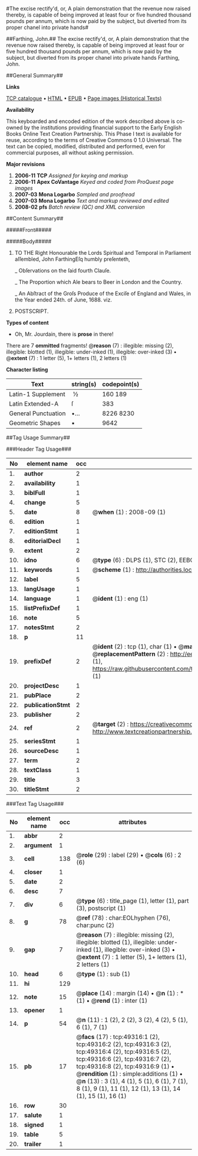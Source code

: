 #The excise rectify'd, or, A plain demonstration  that the revenue now raised thereby, is capable of being improved at least four or five hundred thousand pounds per annum, which is now paid by the subject, but diverted from its proper chanel into private hands#

##Farthing, John.##
The excise rectify'd, or, A plain demonstration  that the revenue now raised thereby, is capable of being improved at least four or five hundred thousand pounds per annum, which is now paid by the subject, but diverted from its proper chanel into private hands
Farthing, John.

##General Summary##

**Links**

[TCP catalogue](http://www.ota.ox.ac.uk/tcp/)  • 
[HTML](http://tei.it.ox.ac.uk/tcp/Texts-HTML/free/A40/A40968.html)  • 
[EPUB](http://tei.it.ox.ac.uk/tcp/Texts-EPUB/free/A40/A40968.epub) • 
[Page images (Historical Texts)](https://data.historicaltexts.jisc.ac.uk/view?pubId=eebo-11796025e&pageId=eebo-11796025e-49316-1)

**Availability**

This keyboarded and encoded edition of the
	       work described above is co-owned by the institutions
	       providing financial support to the Early English Books
	       Online Text Creation Partnership. This Phase I text is
	       available for reuse, according to the terms of Creative
	       Commons 0 1.0 Universal. The text can be copied,
	       modified, distributed and performed, even for
	       commercial purposes, all without asking permission.

**Major revisions**

1. __2006-11__ __TCP__ *Assigned for keying and markup*
1. __2006-11__ __Apex CoVantage__ *Keyed and coded from ProQuest page images*
1. __2007-03__ __Mona Logarbo__ *Sampled and proofread*
1. __2007-03__ __Mona Logarbo__ *Text and markup reviewed and edited*
1. __2008-02__ __pfs__ *Batch review (QC) and XML conversion*

##Content Summary##

#####Front#####

#####Body#####

1. TO THE Right Honourable the Lords Spiritual and Temporal in Parliament aſſembled, John FarthingEſq humbly preſenteth,

    _ Obſervations on the ſaid fourth Clauſe.

    _ The Proportion which Ale bears to Beer in London and the Country.

    _ An Abſtract of the Groſs Produce of the Exciſe of England and Wales, in the Year ended 24th. of June, 1688. viz.

1. POSTSCRIPT.

**Types of content**

  * Oh, Mr. Jourdain, there is **prose** in there!

There are 7 **ommitted** fragments! 
 @__reason__ (7) : illegible: missing (2), illegible: blotted (1), illegible: under-inked (1), illegible: over-inked (3)  •  @__extent__ (7) : 1 letter (5), 1+ letters (1), 2 letters (1)

**Character listing**


|Text|string(s)|codepoint(s)|
|---|---|---|
|Latin-1 Supplement| ½|160 189|
|Latin Extended-A|ſ|383|
|General Punctuation|•…|8226 8230|
|Geometric Shapes|▪|9642|

##Tag Usage Summary##

###Header Tag Usage###

|No|element name|occ|attributes|
|---|---|---|---|
|1.|__author__|2||
|2.|__availability__|1||
|3.|__biblFull__|1||
|4.|__change__|5||
|5.|__date__|8| @__when__ (1) : 2008-09 (1)|
|6.|__edition__|1||
|7.|__editionStmt__|1||
|8.|__editorialDecl__|1||
|9.|__extent__|2||
|10.|__idno__|6| @__type__ (6) : DLPS (1), STC (2), EEBO-CITATION (1), OCLC (1), VID (1)|
|11.|__keywords__|1| @__scheme__ (1) : http://authorities.loc.gov/ (1)|
|12.|__label__|5||
|13.|__langUsage__|1||
|14.|__language__|1| @__ident__ (1) : eng (1)|
|15.|__listPrefixDef__|1||
|16.|__note__|5||
|17.|__notesStmt__|2||
|18.|__p__|11||
|19.|__prefixDef__|2| @__ident__ (2) : tcp (1), char (1)  •  @__matchPattern__ (2) : ([0-9\-]+):([0-9IVX]+) (1), (.+) (1)  •  @__replacementPattern__ (2) : http://eebo.chadwyck.com/downloadtiff?vid=$1&page=$2 (1), https://raw.githubusercontent.com/textcreationpartnership/Texts/master/tcpchars.xml#$1 (1)|
|20.|__projectDesc__|1||
|21.|__pubPlace__|2||
|22.|__publicationStmt__|2||
|23.|__publisher__|2||
|24.|__ref__|2| @__target__ (2) : https://creativecommons.org/publicdomain/zero/1.0/ (1), http://www.textcreationpartnership.org/docs/. (1)|
|25.|__seriesStmt__|1||
|26.|__sourceDesc__|1||
|27.|__term__|2||
|28.|__textClass__|1||
|29.|__title__|3||
|30.|__titleStmt__|2||


###Text Tag Usage###

|No|element name|occ|attributes|
|---|---|---|---|
|1.|__abbr__|2||
|2.|__argument__|1||
|3.|__cell__|138| @__role__ (29) : label (29)  •  @__cols__ (6) : 2 (6)|
|4.|__closer__|1||
|5.|__date__|2||
|6.|__desc__|7||
|7.|__div__|6| @__type__ (6) : title_page (1), letter (1), part (3), postscript (1)|
|8.|__g__|78| @__ref__ (78) : char:EOLhyphen (76), char:punc (2)|
|9.|__gap__|7| @__reason__ (7) : illegible: missing (2), illegible: blotted (1), illegible: under-inked (1), illegible: over-inked (3)  •  @__extent__ (7) : 1 letter (5), 1+ letters (1), 2 letters (1)|
|10.|__head__|6| @__type__ (1) : sub (1)|
|11.|__hi__|129||
|12.|__note__|15| @__place__ (14) : margin (14)  •  @__n__ (1) : * (1)  •  @__rend__ (1) : inter (1)|
|13.|__opener__|1||
|14.|__p__|54| @__n__ (11) : 1 (2), 2 (2), 3 (2), 4 (2), 5 (1), 6 (1), 7 (1)|
|15.|__pb__|17| @__facs__ (17) : tcp:49316:1 (2), tcp:49316:2 (2), tcp:49316:3 (2), tcp:49316:4 (2), tcp:49316:5 (2), tcp:49316:6 (2), tcp:49316:7 (2), tcp:49316:8 (2), tcp:49316:9 (1)  •  @__rendition__ (1) : simple:additions (1)  •  @__n__ (13) : 3 (1), 4 (1), 5 (1), 6 (1), 7 (1), 8 (1), 9 (1), 11 (1), 12 (1), 13 (1), 14 (1), 15 (1), 16 (1)|
|16.|__row__|30||
|17.|__salute__|1||
|18.|__signed__|1||
|19.|__table__|5||
|20.|__trailer__|1||

